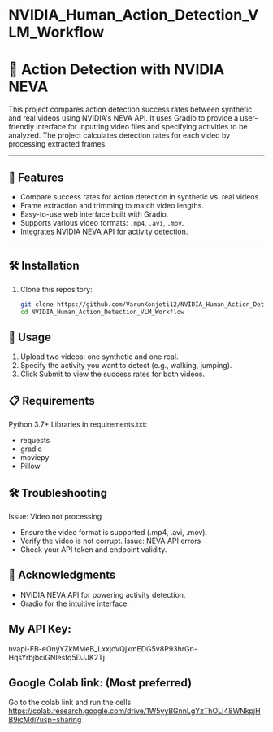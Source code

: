 # NVIDIA_Human_Action_Detection_VLM_Workflow
# 🎥 Action Detection with NVIDIA NEVA

This project compares action detection success rates between synthetic and real videos using NVIDIA's NEVA API. It uses Gradio to provide a user-friendly interface for inputting video files and specifying activities to be analyzed. The project calculates detection rates for each video by processing extracted frames.

---

## 🚀 Features

- Compare success rates for action detection in synthetic vs. real videos.
- Frame extraction and trimming to match video lengths.
- Easy-to-use web interface built with Gradio.
- Supports various video formats: `.mp4`, `.avi`, `.mov`.
- Integrates NVIDIA NEVA API for activity detection.

---

## 🛠️ Installation

1. Clone this repository:
   ```bash
   git clone https://github.com/VarunKonjeti12/NVIDIA_Human_Action_Detection_VLM_Workflow.git 
   cd NVIDIA_Human_Action_Detection_VLM_Workflow 

## 📝 Usage
1. Upload two videos: one synthetic and one real.
2. Specify the activity you want to detect (e.g., walking, jumping).
3. Click Submit to view the success rates for both videos.

## 📋 Requirements
Python 3.7+
Libraries in requirements.txt:
   * requests
   * gradio
   * moviepy
   * Pillow

## 🛠️ Troubleshooting
Issue: Video not processing
   * Ensure the video format is supported (.mp4, .avi, .mov).
   * Verify the video is not corrupt.
Issue: NEVA API errors
   * Check your API token and endpoint validity.

## 🌟 Acknowledgments
* NVIDIA NEVA API for powering activity detection.
* Gradio for the intuitive interface.

## My API Key:
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

## Google Colab link: (Most preferred) 
Go to the colab link and run the cells
https://colab.research.google.com/drive/1W5yyBGnnLgYzThOLI48WNkpjHB9icMdi?usp=sharing
